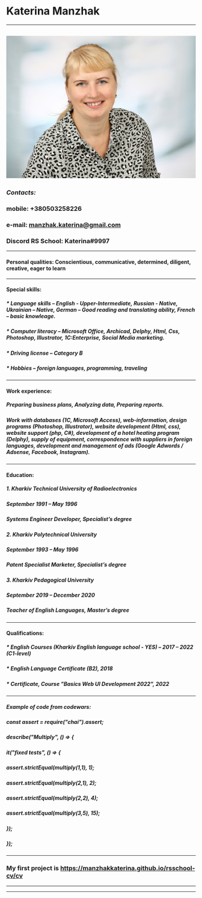 # **Katerina Manzhak**
-------------------------------------------------
![CV Manzhak Katerina](Manzhak.jpg "CV Manzhak Katerina")
-------------------------------------------------
### *Contacts:*  
### mobile: +380503258226
### e-mail: manzhak.katerina@gmail.com
### Discord RS School: Katerina#9997
-------------------------------------------------
#### **Personal qualities:** Conscientious, communicative, determined, diligent, creative, eager to learn 
-------------------------------------------------
#### **Special skills:** 
##### * *Language skills* – English - Upper-Intermediate, Russian - Native, Ukrainian – Native, German – Good reading and translating ability, French – basic knowleage.
##### * *Computer literacy* – Microsoft Office, Archicad, Delphy, Html, Css, Photoshop, Illustrator, 1C:Enterprise, Social Media marketing.
##### * *Driving license* – Category B
##### * *Hobbies* – foreign languages, programming, traveling
-------------------------------------------------
#### **Work experience:**
##### Preparing business plans, Analyzing data, Preparing reports.
##### Work with databases (1C, Microsoft Access), web-information, design programs (Photoshop, Illustrator), website development (Html, css), website support (php, C#), development of a hotel heating program (Delphy), supply of equipment, correspondence with suppliers in foreign languages, development and management of ads (Google Adwords / Adsense, Facebook, Instagram).
-------------------------------------------------
#### **Education:**
##### 1. *Kharkiv Technical University of Radioelectronics*
#####    September 1991 – May 1996
#####    Systems Engineer Developer, Specialist’s degree
##### 2. *Kharkiv Polytechnical University*
#####    September 1993 – May 1996
#####    Patent Specialist Marketer, Specialist’s degree
##### 3. *Kharkiv Pedagogical University*
#####    September 2019 – December 2020
#####    Teacher of English Languages, Master’s degree
-------------------------------------------------
#### **Qualifications:**
##### * English Courses (Kharkiv English language school - YES) – 2017 – 2022 (C1-level)
##### * English Language Certificate (B2), 2018
##### * Certificate, Course "Basics Web UI Development 2022", 2022
-------------------------------------------------
##### Example of code from codewars:
##### const assert = require("chai").assert;
##### describe("Multiply", () => {
#####   it("fixed tests", () => {
#####     assert.strictEqual(multiply(1,1), 1);
#####     assert.strictEqual(multiply(2,1), 2);
#####     assert.strictEqual(multiply(2,2), 4);
#####     assert.strictEqual(multiply(3,5), 15);   
#####   });
##### });
-------------------------------------------------
### My first project is https://manzhakkaterina.github.io/rsschool-cv/cv
-------------------------------------------------
-------------------------------------------------
